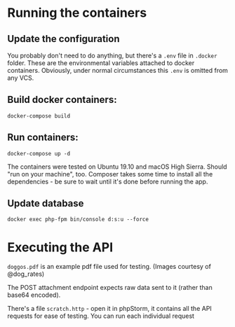 # Running the containers

## Update the configuration
You probably don't need to do anything, but there's a `.env` file in `.docker` folder. 
These are the environmental variables attached to docker containers.
Obviously, under normal circumstances this `.env` is omitted from any VCS.


## Build docker containers:
`docker-compose build`

## Run containers:
`docker-compose up -d`

The containers were tested on Ubuntu 19.10 and macOS High Sierra. Should "run on your machine", too.
Composer takes some time to install all the dependencies - be sure to wait until it's done before running the app.

## Update database 
`docker exec php-fpm bin/console d:s:u --force`

# Executing the API

`doggos.pdf` is an example pdf file used for testing.  (Images courtesy of @dog_rates)

The POST attachment endpoint expects raw data sent to it (rather than base64 encoded).

There's a file `scratch.http` - open it in phpStorm, it contains all the API requests for ease of testing.
You can run each individual request